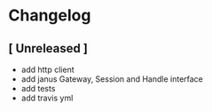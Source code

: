 # Changelog

## [ Unreleased ]

* add http client 
* add janus Gateway, Session and Handle interface
* add tests
* add travis yml